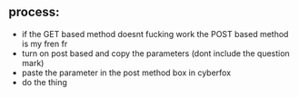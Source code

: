 ## process:

- if the GET based method doesnt fucking work the POST based method is my fren fr
- turn on post based and copy the parameters (dont include the question mark)
- paste the parameter in the post method box in cyberfox
- do the thing